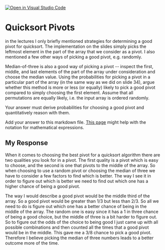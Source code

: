 [![Open in Visual Studio Code](https://classroom.github.com/assets/open-in-vscode-718a45dd9cf7e7f842a935f5ebbe5719a5e09af4491e668f4dbf3b35d5cca122.svg)](https://classroom.github.com/online_ide?assignment_repo_id=12557331&assignment_repo_type=AssignmentRepo)
# Quicksort Pivots

in the lectures I only briefly mentioned strategies for determining a good pivot
for quicksort. The implementation on the slides simply picks the leftmost
element in the part of the array that we consider as a pivot. I also mentioned a
few other ways of picking a good pivot, e.g. randomly.

Median-of-three is also a good way of picking a pivot -- inspect the first,
middle, and last elements of the part of the array under consideration and
choose the median value. Using the probabilities for picking a pivot in a
particular part of the array (in the same way as we did on slide 34), argue
whether this method is more or less (or equally) likely to pick a good pivot
compared to simply choosing the first element. Assume that all permutations are
equally likely, i.e. the input array is ordered randomly.

Your answer must derive probabilities for choosing a good pivot and
quantitatively reason with them.

Add your answer to this markdown file. [This
page](https://docs.github.com/en/get-started/writing-on-github/working-with-advanced-formatting/writing-mathematical-expressions)
might help with the notation for mathematical expressions.


## My Response

When it comes to choosing the best pivot for a quicksort algorithm there are two qualities you look for in a pivot. The first quality is a pivot which is easy to choose, and the second is one that pivots to the middle of the array. So when choosing to use a random pivot or choosing the median of three we have to consider a few factors to find which is better. The way I see it in order to figure out which is better we need to find out which one has a higher chance of being a good pivot.

The way I would describe a good pivot would be the middle third of the array. So a good pivot would be greater than 1/3 but less than 2/3. So all we need to do is figure out which one has a better chance of being in the middle of the array. The random one is easy since it has a 1 in three chance of being a good choice, but the middle of three is a bit harder to figure out. So to figure out the odds of the choice to being good I just came up with all possible combinations and then counted all the times that a good pivot would be in the middle. This gave me a 3/8 chance to pick a good pivot. Therefore I believe picking the median of three numbers leads to a better outcome more of the time.
